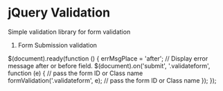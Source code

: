 # jQuery Validation 

Simple validation library for form validation

1. Form Submission validation

 
 $(document).ready(function () {
        errMsgPlace = 'after';  // Display error message after or before field.
        $(document).on('submit', '.validateform', function (e) { // pass the form ID or Class name
            formValidation('.validateform', e); // pass the form ID or Class name
        });
    });
    
